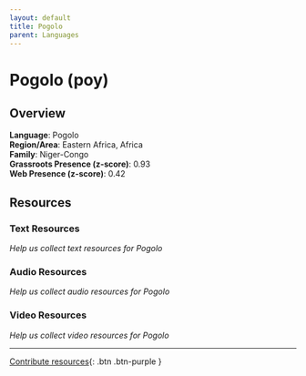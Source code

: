 ```yaml
---
layout: default
title: Pogolo
parent: Languages
---
```


# Pogolo (poy)

## Overview

**Language**: Pogolo  
**Region/Area**: Eastern Africa, Africa  
**Family**: Niger-Congo  
**Grassroots Presence (z-score)**: 0.93  
**Web Presence (z-score)**: 0.42  

## Resources

### Text Resources
*Help us collect text resources for Pogolo*

### Audio Resources
*Help us collect audio resources for Pogolo*

### Video Resources
*Help us collect video resources for Pogolo*

---

[Contribute resources](https://forms.office.com/e/1SfLJx3u1r){: .btn .btn-purple }
